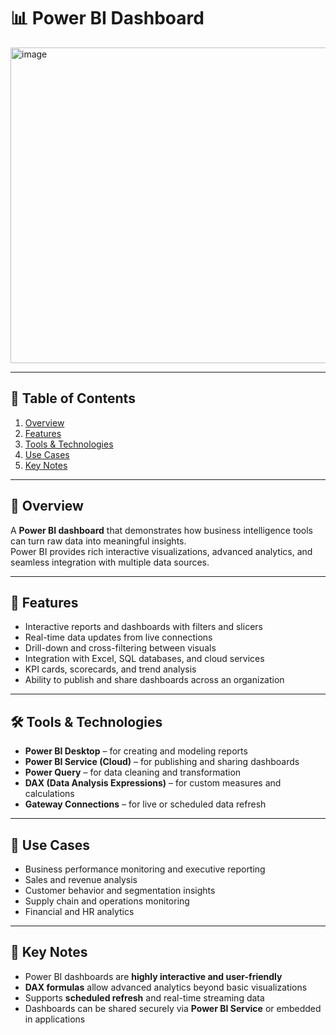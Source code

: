 # 📊 Power BI Dashboard

<img width="902" height="505" alt="image" src="https://github.com/user-attachments/assets/0b046dde-abc5-4711-9b0f-ce755e29f56f" />

---


## 📑 Table of Contents
1. [Overview](#-overview)  
2. [Features](#-features)  
3. [Tools & Technologies](#-tools--technologies)  
4. [Use Cases](#-use-cases)  
5. [Key Notes](#-key-notes)

---

## 🎯 Overview
A **Power BI dashboard** that demonstrates how business intelligence tools can turn raw data into meaningful insights.  
Power BI provides rich interactive visualizations, advanced analytics, and seamless integration with multiple data sources.

---

## 📂 Features
- Interactive reports and dashboards with filters and slicers  
- Real-time data updates from live connections  
- Drill-down and cross-filtering between visuals  
- Integration with Excel, SQL databases, and cloud services  
- KPI cards, scorecards, and trend analysis  
- Ability to publish and share dashboards across an organization  

---

## 🛠 Tools & Technologies
- **Power BI Desktop** – for creating and modeling reports  
- **Power BI Service (Cloud)** – for publishing and sharing dashboards  
- **Power Query** – for data cleaning and transformation  
- **DAX (Data Analysis Expressions)** – for custom measures and calculations  
- **Gateway Connections** – for live or scheduled data refresh  

---

## 🚀 Use Cases
- Business performance monitoring and executive reporting  
- Sales and revenue analysis  
- Customer behavior and segmentation insights  
- Supply chain and operations monitoring  
- Financial and HR analytics  

---

## 📌 Key Notes
- Power BI dashboards are **highly interactive and user-friendly**  
- **DAX formulas** allow advanced analytics beyond basic visualizations  
- Supports **scheduled refresh** and real-time streaming data  
- Dashboards can be shared securely via **Power BI Service** or embedded in applications  
